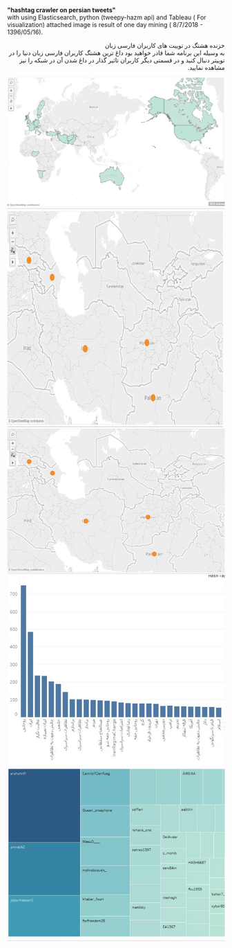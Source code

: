 <strong>"hashtag crawler on persian tweets"</strong>
<br>
with using Elasticsearch, python (tweepy-hazm api) and Tableau ( For visualization)
attached image is result of one day mining ( 8/7/2018 - 1396/05/16).
<br>
<p style = " direction: rtl   ;" >
خزنده هشتگ در توییت های کاربران فارسی زبان
<br>
به وسیله این برنامه شما قادر خواهید بود داغ ترین هشتگ کاربران فارسی زبان دنیا را در توییتر دنبال کنید
و در قسمتی دیگر کاربران تاثیر گذار در داغ شدن آن در شبکه را نیز مشاهده نمایید.
</p>
<img src="https://github.com/hamicoo/twitter_persian_crawler/blob/master/world.JPG" >
<br>
<img src="https://github.com/hamicoo/twitter_persian_crawler/blob/master/12.JPG" height="500" width="500">
<br>
<img src="https://github.com/hamicoo/twitter_persian_crawler/blob/master/2.JPG" ><img src="https://github.com/hamicoo/twitter_persian_crawler/blob/master/3.JPG" ><img src="https://github.com/hamicoo/twitter_persian_crawler/blob/master/users.JPG" >








